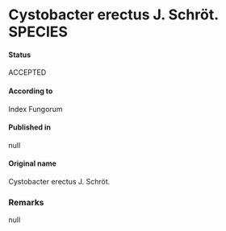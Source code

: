 Cystobacter erectus J. Schröt. SPECIES
=======

#### Status
ACCEPTED

#### According to
Index Fungorum

#### Published in
null

#### Original name
Cystobacter erectus J. Schröt.

### Remarks
null